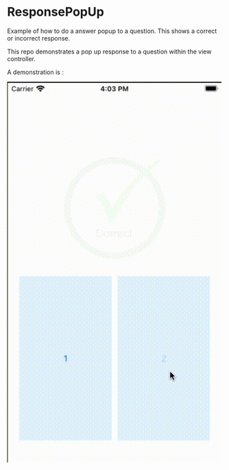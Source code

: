 # ResponsePopUp
Example of how to do a answer popup to a question. This shows a correct or incorrect response.

This repo demonstrates a pop up response to a question within the view controller.

A demonstration is :

<img src="resources/correct.gif" width="500"/>


